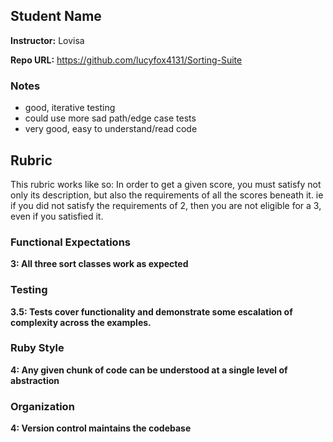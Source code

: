 ## Student Name

**Instructor:** Lovisa

**Repo URL:** https://github.com/lucyfox4131/Sorting-Suite

### Notes

* good, iterative testing
* could use more sad path/edge case tests
* very good, easy to understand/read code

## Rubric

This rubric works like so: In order to get a given score,
you must satisfy not only its description,
but also the requirements of all the scores beneath it.
ie if you did not satisfy the requirements of 2,
then you are not eligible for a 3, even if you satisfied it.

### Functional Expectations

**3: All three sort classes work as expected**

### Testing

**3.5: Tests cover functionality and demonstrate some escalation of complexity across the examples.**

### Ruby Style

**4: Any given chunk of code can be understood at a single level of abstraction**

### Organization

**4: Version control maintains the codebase**

